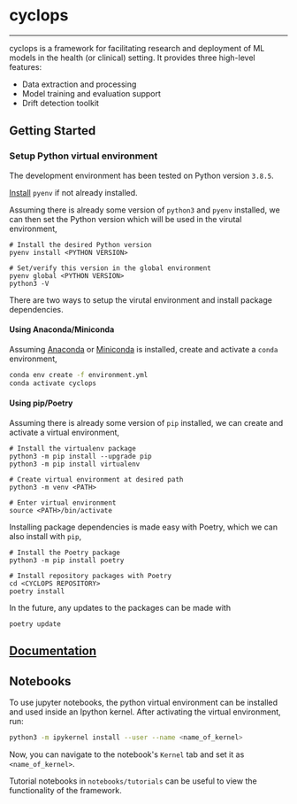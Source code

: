 # cyclops
---------

cyclops is a framework for facilitating research and deployment of ML models
in the health (or clinical) setting. It provides three high-level features:

* Data extraction and processing
* Model training and evaluation support
* Drift detection toolkit


## Getting Started

### Setup Python virtual environment

The development environment has been tested on Python version `3.8.5`.

[Install](https://github.com/pyenv/pyenv#installation) `pyenv` if not already installed.

Assuming there is already some version of `python3` and `pyenv` installed, we can then set the Python version which will be used in the virutal environment,
```
# Install the desired Python version
pyenv install <PYTHON VERSION>

# Set/verify this version in the global environment
pyenv global <PYTHON VERSION>
python3 -V
```

There are two ways to setup the virutal environment and install package dependencies.

#### Using Anaconda/Miniconda

Assuming [Anaconda](https://docs.anaconda.com/anaconda/install/index.html) or [Miniconda](https://docs.conda.io/en/latest/miniconda.html) is installed, create and activate a `conda` environment,
```bash
conda env create -f environment.yml
conda activate cyclops
```

#### Using pip/Poetry

Assuming there is already some version of `pip` installed, we can create and activate a virtual environment,
```
# Install the virtualenv package
python3 -m pip install --upgrade pip
python3 -m pip install virtualenv

# Create virtual environment at desired path
python3 -m venv <PATH>

# Enter virtual environment
source <PATH>/bin/activate
```

Installing package dependencies is made easy with Poetry, which we can also install with `pip`,
```
# Install the Poetry package
python3 -m pip install poetry

# Install repository packages with Poetry
cd <CYCLOPS REPOSITORY>
poetry install
```

In the future, any updates to the packages can be made with
```
poetry update
```

## [Documentation](https://vectorinstitute.github.io/cyclops/)

## Notebooks

To use jupyter notebooks, the python virtual environment can be installed and
used inside an Ipython kernel. After activating the virtual environment, run:

```bash
python3 -m ipykernel install --user --name <name_of_kernel>
```

Now, you can navigate to the notebook's ``Kernel`` tab and set it as
``<name_of_kernel>``.

Tutorial notebooks in ``notebooks/tutorials`` can be useful to view the
functionality of the framework.
